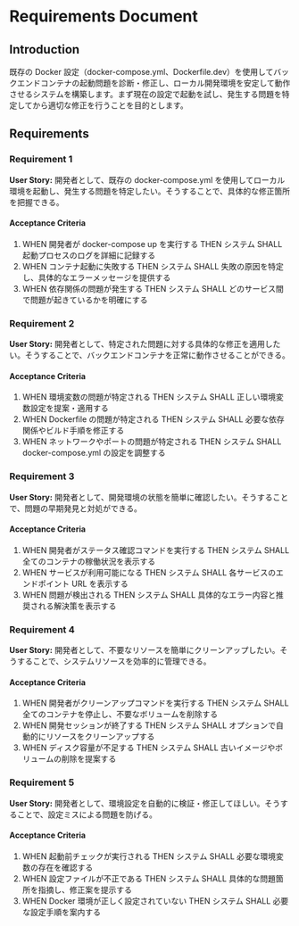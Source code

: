 # Requirements Document

## Introduction

既存の Docker 設定（docker-compose.yml、Dockerfile.dev）を使用してバックエンドコンテナの起動問題を診断・修正し、ローカル開発環境を安定して動作させるシステムを構築します。まず現在の設定で起動を試し、発生する問題を特定してから適切な修正を行うことを目的とします。

## Requirements

### Requirement 1

**User Story:** 開発者として、既存の docker-compose.yml を使用してローカル環境を起動し、発生する問題を特定したい。そうすることで、具体的な修正箇所を把握できる。

#### Acceptance Criteria

1. WHEN 開発者が docker-compose up を実行する THEN システム SHALL 起動プロセスのログを詳細に記録する
2. WHEN コンテナ起動に失敗する THEN システム SHALL 失敗の原因を特定し、具体的なエラーメッセージを提供する
3. WHEN 依存関係の問題が発生する THEN システム SHALL どのサービス間で問題が起きているかを明確にする

### Requirement 2

**User Story:** 開発者として、特定された問題に対する具体的な修正を適用したい。そうすることで、バックエンドコンテナを正常に動作させることができる。

#### Acceptance Criteria

1. WHEN 環境変数の問題が特定される THEN システム SHALL 正しい環境変数設定を提案・適用する
2. WHEN Dockerfile の問題が特定される THEN システム SHALL 必要な依存関係やビルド手順を修正する
3. WHEN ネットワークやポートの問題が特定される THEN システム SHALL docker-compose.yml の設定を調整する

### Requirement 3

**User Story:** 開発者として、開発環境の状態を簡単に確認したい。そうすることで、問題の早期発見と対処ができる。

#### Acceptance Criteria

1. WHEN 開発者がステータス確認コマンドを実行する THEN システム SHALL 全てのコンテナの稼働状況を表示する
2. WHEN サービスが利用可能になる THEN システム SHALL 各サービスのエンドポイント URL を表示する
3. WHEN 問題が検出される THEN システム SHALL 具体的なエラー内容と推奨される解決策を表示する

### Requirement 4

**User Story:** 開発者として、不要なリソースを簡単にクリーンアップしたい。そうすることで、システムリソースを効率的に管理できる。

#### Acceptance Criteria

1. WHEN 開発者がクリーンアップコマンドを実行する THEN システム SHALL 全てのコンテナを停止し、不要なボリュームを削除する
2. WHEN 開発セッションが終了する THEN システム SHALL オプションで自動的にリソースをクリーンアップする
3. WHEN ディスク容量が不足する THEN システム SHALL 古いイメージやボリュームの削除を提案する

### Requirement 5

**User Story:** 開発者として、環境設定を自動的に検証・修正してほしい。そうすることで、設定ミスによる問題を防げる。

#### Acceptance Criteria

1. WHEN 起動前チェックが実行される THEN システム SHALL 必要な環境変数の存在を確認する
2. WHEN 設定ファイルが不正である THEN システム SHALL 具体的な問題箇所を指摘し、修正案を提示する
3. WHEN Docker 環境が正しく設定されていない THEN システム SHALL 必要な設定手順を案内する
